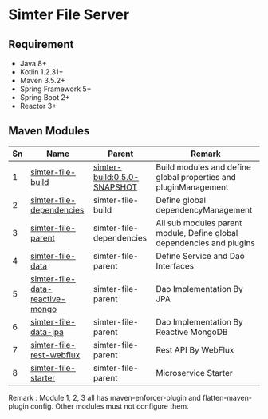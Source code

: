 # Simter File Server

## Requirement

- Java 8+
- Kotlin 1.2.31+
- Maven 3.5.2+
- Spring Framework 5+
- Spring Boot 2+
- Reactor 3+

## Maven Modules

Sn | Name                              | Parent                        | Remark
---|-----------------------------------|-------------------------------|--------
1  | [simter-file-build]               | [simter-build:0.5.0-SNAPSHOT] | Build modules and define global properties and pluginManagement
2  | [simter-file-dependencies]        | simter-file-build             | Define global dependencyManagement
3  | [simter-file-parent]              | simter-file-dependencies      | All sub modules parent module, Define global dependencies and plugins
4  | [simter-file-data]                | simter-file-parent            | Define Service and Dao Interfaces
5  | [simter-file-data-reactive-mongo] | simter-file-parent            | Dao Implementation By JPA
6  | [simter-file-data-jpa]            | simter-file-parent            | Dao Implementation By Reactive MongoDB
7  | [simter-file-rest-webflux]        | simter-file-parent            | Rest API By WebFlux
8  | [simter-file-starter]             | simter-file-parent            | Microservice Starter
     
Remark : Module 1, 2, 3 all has maven-enforcer-plugin and flatten-maven-plugin config. Other modules must not configure them.

[simter-build:0.5.0-SNAPSHOT]: https://github.com/simter/simter-build/tree/master
[simter-file-build]: https://github.com/simter/simter-file
[simter-file-dependencies]: https://github.com/simter/simter-file/tree/master/simter-file-dependencies
[simter-file-parent]: https://github.com/simter/simter-file/tree/master/simter-file-parent
[simter-file-data]: https://github.com/simter/simter-file/tree/master/simter-file-data
[simter-file-data-reactive-mongo]: https://github.com/simter/simter-file/tree/master/simter-file-data-reactive-mongo
[simter-file-data-jpa]: https://github.com/simter/simter-file/tree/master/simter-file-data-jpa
[simter-file-rest-webflux]: https://github.com/simter/simter-file/tree/master/simter-file-rest-webflux
[simter-file-starter]: https://github.com/simter/simter-file/tree/master/simter-file-starter